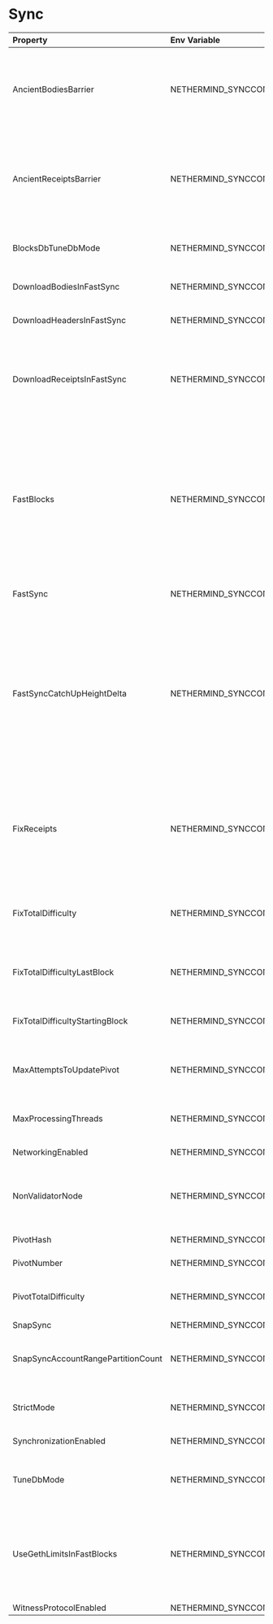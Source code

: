 # Sync

| Property                           | Env Variable                                             | Description                                                                                                                                                                                                                                                                                                                                                                                                                                                                                           | Default         |
|:-----------------------------------|:---------------------------------------------------------|:------------------------------------------------------------------------------------------------------------------------------------------------------------------------------------------------------------------------------------------------------------------------------------------------------------------------------------------------------------------------------------------------------------------------------------------------------------------------------------------------------|:----------------|
| AncientBodiesBarrier               | NETHERMIND_SYNCCONFIG_ANCIENTBODIESBARRIER               | [EXPERIMENTAL] Defines the earliest body downloaded in fast sync when DownloadBodiesInFastSync is enabled. Actual values used will be Math.Max(1, Math.Min(PivotNumber, AncientBodiesBarrier))                                                                                                                                                                                                                                                                                                        | 0               |
| AncientReceiptsBarrier             | NETHERMIND_SYNCCONFIG_ANCIENTRECEIPTSBARRIER             | [EXPERIMENTAL] Defines the earliest receipts downloaded in fast sync when DownloadReceiptsInFastSync is enabled. Actual value used will be Math.Max(1, Math.Min(PivotNumber, Math.Max(AncientBodiesBarrier, AncientReceiptsBarrier)))                                                                                                                                                                                                                                                                 | 0               |
| BlocksDbTuneDbMode                 | NETHERMIND_SYNCCONFIG_BLOCKSDBTUNEDBMODE                 | [EXPERIMENTAL] Optimize db for write during sync just for blocks db. Useful for turning on blobs file.                                                                                                                                                                                                                                                                                                                                                                                                | EnableBlobFiles |
| DownloadBodiesInFastSync           | NETHERMIND_SYNCCONFIG_DOWNLOADBODIESINFASTSYNC           | If set to 'true' then the block bodies will be downloaded in the Fast Sync mode.                                                                                                                                                                                                                                                                                                                                                                                                                      | true            |
| DownloadHeadersInFastSync          | NETHERMIND_SYNCCONFIG_DOWNLOADHEADERSINFASTSYNC          | If set to 'false' then fast sync will only download recent blocks.                                                                                                                                                                                                                                                                                                                                                                                                                                    | true            |
| DownloadReceiptsInFastSync         | NETHERMIND_SYNCCONFIG_DOWNLOADRECEIPTSINFASTSYNC         | If set to 'true' then the receipts will be downloaded in the Fast Sync mode. This will slow down the process by a few hours but will allow you to interact with dApps that execute extensive historical logs searches (like Maker CDPs).                                                                                                                                                                                                                                                              | true            |
| FastBlocks                         | NETHERMIND_SYNCCONFIG_FASTBLOCKS                         | If set to 'true' then in the Fast Sync mode blocks will be first downloaded from the provided PivotNumber downwards. This allows for parallelization of requests with many sync peers and with no need to worry about syncing a valid branch (syncing downwards to 0). You need to enter the pivot block number, hash and total difficulty from a trusted source (you can use etherscan and confirm with other sources if you wan to change it).                                                      | false           |
| FastSync                           | NETHERMIND_SYNCCONFIG_FASTSYNC                           | If set to 'true' then the Fast Sync (eth/63) synchronization algorithm will be used.                                                                                                                                                                                                                                                                                                                                                                                                                  | false           |
| FastSyncCatchUpHeightDelta         | NETHERMIND_SYNCCONFIG_FASTSYNCCATCHUPHEIGHTDELTA         | Relevant only if 'FastSync' is 'true'. If set to a value, then it will set a minimum height threshold limit up to which FullSync, if already on, will stay on when chain will be behind network. If this limit will be exceeded, it will switch back to FastSync. In normal usage we do not recommend setting this to less than 32 as this can cause issues with chain reorgs. Please note that last 2 blocks will always be processed in FullSync, so setting it to less than 2 will have no effect. | 8192            |
| FixReceipts                        | NETHERMIND_SYNCCONFIG_FIXRECEIPTS                        | [ONLY FOR MISSING RECEIPTS ISSUE] Turns on receipts validation that checks for ones that might be missing due to previous bug. It downloads them from network if needed.If used please check that PivotNumber is same as original used when syncing the node as its used as a cut-off point.                                                                                                                                                                                                          | false           |
| FixTotalDifficulty                 | NETHERMIND_SYNCCONFIG_FIXTOTALDIFFICULTY                 | [ONLY TO FIX INCORRECT TOTAL DIFFICULTY ISSUE] Recalculates total difficulty starting from FixTotalDifficultyStartingBlock to FixTotalDifficultyLastBlock.                                                                                                                                                                                                                                                                                                                                            | false           |
| FixTotalDifficultyLastBlock        | NETHERMIND_SYNCCONFIG_FIXTOTALDIFFICULTYLASTBLOCK        | [ONLY TO FIX INCORRECT TOTAL DIFFICULTY ISSUE] Last block which total difficulty will be recalculated. If set to null equals to best known block                                                                                                                                                                                                                                                                                                                                                      | null            |
| FixTotalDifficultyStartingBlock    | NETHERMIND_SYNCCONFIG_FIXTOTALDIFFICULTYSTARTINGBLOCK    | [ONLY TO FIX INCORRECT TOTAL DIFFICULTY ISSUE] First block which total difficulty will be recalculated.                                                                                                                                                                                                                                                                                                                                                                                               | 1               |
| MaxAttemptsToUpdatePivot           | NETHERMIND_SYNCCONFIG_MAXATTEMPTSTOUPDATEPIVOT           | Max number of attempts (seconds) to update pivot block basing on Forkchoice message from Consensus Layer. Only for PoS chains.                                                                                                                                                                                                                                                                                                                                                                        | 900             |
| MaxProcessingThreads               | NETHERMIND_SYNCCONFIG_MAXPROCESSINGTHREADS               | [TECHNICAL] Specify max num of thread used for processing. Default is same as logical core count.                                                                                                                                                                                                                                                                                                                                                                                                     | 0               |
| NetworkingEnabled                  | NETHERMIND_SYNCCONFIG_NETWORKINGENABLED                  | If 'false' then the node does not connect to peers.                                                                                                                                                                                                                                                                                                                                                                                                                                                   | true            |
| NonValidatorNode                   | NETHERMIND_SYNCCONFIG_NONVALIDATORNODE                   | [EXPERIMENTAL] Only for non validator nodes! If set to true, DownloadReceiptsInFastSync and/or DownloadBodiesInFastSync can be set to false.                                                                                                                                                                                                                                                                                                                                                          | false           |
| PivotHash                          | NETHERMIND_SYNCCONFIG_PIVOTHASH                          | Hash of the pivot block for the Fast Blocks sync.                                                                                                                                                                                                                                                                                                                                                                                                                                                     | null            |
| PivotNumber                        | NETHERMIND_SYNCCONFIG_PIVOTNUMBER                        | Number of the pivot block for the Fast Blocks sync.                                                                                                                                                                                                                                                                                                                                                                                                                                                   | 0               |
| PivotTotalDifficulty               | NETHERMIND_SYNCCONFIG_PIVOTTOTALDIFFICULTY               | Total Difficulty of the pivot block for the Fast Blocks sync (not - this is total difficulty and not difficulty).                                                                                                                                                                                                                                                                                                                                                                                     | null            |
| SnapSync                           | NETHERMIND_SYNCCONFIG_SNAPSYNC                           | Enables SNAP sync protocol.                                                                                                                                                                                                                                                                                                                                                                                                                                                                           | false           |
| SnapSyncAccountRangePartitionCount | NETHERMIND_SYNCCONFIG_SNAPSYNCACCOUNTRANGEPARTITIONCOUNT | Number of account range partition to create. Increase snap sync request concurrency. Value must be between 1 to 256 (inclusive).                                                                                                                                                                                                                                                                                                                                                                      | 8               |
| StrictMode                         | NETHERMIND_SYNCCONFIG_STRICTMODE                         | Disable some optimization and run a more extensive sync. Useful for broken sync state but normally not needed                                                                                                                                                                                                                                                                                                                                                                                         | false           |
| SynchronizationEnabled             | NETHERMIND_SYNCCONFIG_SYNCHRONIZATIONENABLED             | If 'false' then the node does not download/process new blocks.                                                                                                                                                                                                                                                                                                                                                                                                                                        | true            |
| TuneDbMode                         | NETHERMIND_SYNCCONFIG_TUNEDBMODE                         | [EXPERIMENTAL] Optimize db for write during sync. Significantly reduce total writes written and some sync time if you are not network limited.                                                                                                                                                                                                                                                                                                                                                        | Default         |
| UseGethLimitsInFastBlocks          | NETHERMIND_SYNCCONFIG_USEGETHLIMITSINFASTBLOCKS          | If set to 'true' then in the Fast Blocks mode Nethermind generates smaller requests to avoid Geth from disconnecting. On the Geth heavy networks (mainnet) it is desired while on Parity or Nethermind heavy networks (Goerli, AuRa) it slows down the sync by a factor of ~4                                                                                                                                                                                                                         | true            |
| WitnessProtocolEnabled             | NETHERMIND_SYNCCONFIG_WITNESSPROTOCOLENABLED             | Enables witness protocol.                                                                                                                                                                                                                                                                                                                                                                                                                                                                             | false           |
